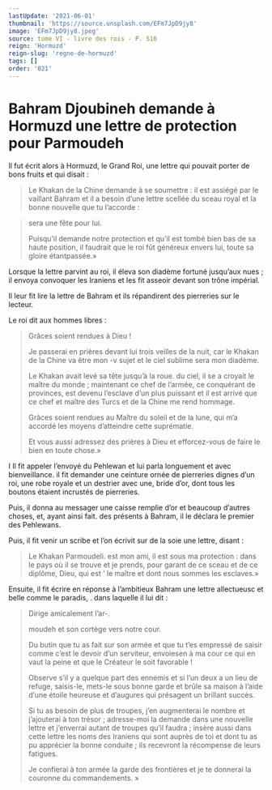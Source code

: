 ```yaml
---
lastUpdate: '2021-06-01'
thumbnail: 'https://source.unsplash.com/EFm7JpD9jy8'
image: 'EFm7JpD9jy8.jpeg'
source: tome VI - livre des rois - P. 516
reign: 'Hormuzd'
reign-slug: 'regne-de-hormuzd'
tags: []
order: '021'
---
```


# Bahram Djoubineh demande à Hormuzd une lettre de protection pour Parmoudeh

Il fut écrit alors à Hormuzd, le Grand Roi, une lettre qui pouvait porter de bons fruits et qui disait :

> Le Khakan de la Chine demande à se soumettre : il est assiégé par le vaillant Bahram et il a besoin d’une lettre scellée du sceau royal et la bonne nouvelle que tu l’accorde :

> sera une fête pour lui.
>
> Puisqu’il demande notre protection et qu’il est tombé bien bas de sa haute position, il faudrait que le roi fût généreux envers lui, toute sa gloire étantpassée.»

Lorsque la lettre parvint au roi, il éleva son diadème fortuné jusqu’aux nues ; il envoya convoquer les Iraniens et les fit asseoir devant son trône impérial.

Il leur fit lire la lettre de Bahram et ils répandirent des pierreries sur le lecteur.

Le roi dit aux hommes libres :

> Grâces soient rendues à Dieu !
>
> Je passerai en prières devant lui trois veilles de la nuit, car le Khakan de la Chine va être mon
-v sujet et le ciel sublime sera mon diadème.
>
> Le Khakan avait levé sa tête jusqu’à la roue. du ciel, il se a croyait le maître du monde ; maintenant ce chef de l’armée, ce conquérant de provinces, est devenu l’esclave d’un plus puissant et il est arrivé que ce chef et maître des Turcs et de la Chine me rend hommage.
>
> Grâces soient rendues au Maître du soleil et de la lune, qui m’a accordé les moyens d’atteindre cette suprématie.
>
> Et vous aussi adressez des prières à Dieu et efforcez-vous de faire le bien en toute chose.»

I Il fit appeler l’envoyé du Pehlewan et lui parla longuement et avec bienveillance. il fit demander une ceinture ornée de pierreries dignes d’un roi, une robe royale et un destrier avec une, bride d’or, dont tous les boutons étaient incrustés de pierreries.

Puis, il donna au messager une caisse remplie d’or et beaucoup d’autres choses, et, ayant ainsi fait. des présents à Bahram, il le déclara le premier des Pehlewans.

Puis, il fit venir un scribe et l’on écrivit sur de la soie une lettre, disant :

> Le Khakan Parmoudeli. est mon ami, il est sous ma protection : dans le pays où il se trouve et je prends, pour garant de ce sceau et de ce diplôme, Dieu, qui est
’ le maître et dont nous sommes les esclaves.»

Ensuite, il fit écrire en réponse à l’ambitieux Bahram une lettre allectueusc et belle comme le paradis, . dans laquelle il lui dit :

> Dirige amicalement l’ar-.
>
> moudeh et son cortège vers notre cour.
>
> Du butin que tu as fait sur son armée et que tu t’es empressé de saisir comme c’est le devoir d’un serviteur, envoiesen à ma cour ce qui en vaut la peine et que le Créateur le soit favorable !
>
> Observe s’il y a quelque part des ennemis et si l’un deux a un lieu de refuge, saisis-le, mets-le sous bonne garde et brûle sa maison à l’aide d’une étoile heureuse et d’augures qui présagent un brillant succès.
>
> Si tu as besoin de plus de troupes, j’en augmenterai le nombre et j’ajouterai à ton trésor ; adresse-moi la demande dans une nouvelle lettre et j’enverrai autant de troupes qu’il faudra ; insère aussi dans cette lettre les noms des Iraniens qui sont auprès de toi et dont tu as pu apprécier la bonne conduite ; ils recevront la récompense de leurs fatigues.
>
> Je confierai à ton armée la garde des frontières et je te donnerai la couronne du commandements. »
